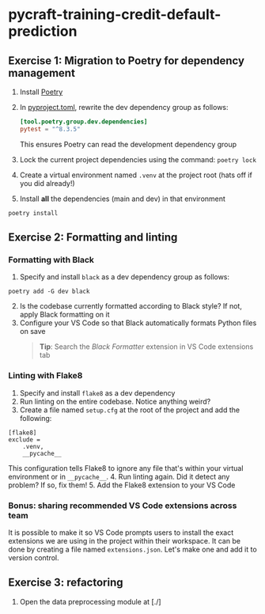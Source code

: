 # pycraft-training-credit-default-prediction

## Exercise 1: Migration to Poetry for dependency management

1. Install [Poetry](https://python-poetry.org/docs/1.8#installing-with-pipx)
2. In [pyproject.toml](./pyproject.toml), rewrite the dev dependency group as follows:

   ```toml
   [tool.poetry.group.dev.dependencies]
   pytest = "^8.3.5"
   ```

   This ensures Poetry can read the development dependency group

3. Lock the current project dependencies using the command: `poetry lock`
4. Create a virtual environment named `.venv` at the project root (hats off if you did already!)
5. Install **all** the dependencies (main and dev) in that environment

```shell
poetry install
```

## Exercise 2: Formatting and linting

### Formatting with Black

1. Specify and install `black` as a dev dependency group as follows:

```shell
poetry add -G dev black
```

2. Is the codebase currently formatted according to Black style? If not, apply Black formatting on it
3. Configure your VS Code so that Black automatically formats Python files on save
   > **Tip**: Search the _Black Formatter_ extension in VS Code extensions tab

### Linting with Flake8

1. Specify and install `flake8` as a dev dependency
2. Run linting on the entire codebase. Notice anything weird?
3. Create a file named `setup.cfg` at the root of the project and add the following:

```Properties
[flake8]
exclude =
    .venv,
    __pycache__
```

This configuration tells Flake8 to ignore any file that's within your virtual environment
or in `__pycache__`. 4. Run linting again. Did it detect any problem? If so, fix them! 5. Add the Flake8 extension to your VS Code

### Bonus: sharing recommended VS Code extensions across team

It is possible to make it so VS Code prompts users to install the exact
extensions we are using in the project within their workspace. It can be done
by creating a file named `extensions.json`. Let's make one and add it to version
control.

## Exercise 3: refactoring

1. Open the data preprocessing module at [./]
